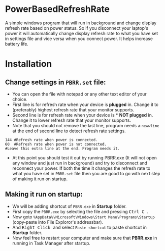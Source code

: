 # PowerBasedRefreshRate
A simple windows program that will run in background and change display refresh rate based on power status. So if you disconnect your laptop's power it will automatically change display refresh rate to what you have set in settings file and vice versa when you connect power. It helps increase battery life.

# Installation
## Change settings in `PBRR.set` file:
* You can open the file with notepad or any other text editor of your choice.
* First line is for refresh rate when your device is **plugged** in. Change it to (preferably) highest refresh rate that your monitor supports.
* Second line is for refresh rate when your device is * **NOT plugged** in. Change it to lower refresh rate that your monitor supports.
* Note that you should not remove the last line, program needs a ``newwline`` at the end of second line to detect refresh rate settings.
```
144 #Refresh rate when power is connected.
60  #Refresh rate when power is not connected.
#Leave this extra line at the end. Program needs it.
```
* At this point you should test it out by running PBRR.exe (It will not open any window and just run in background) and try to disconnect and reconnect your power. If both the time it changes the refresh rate to what you have set in ``PBRR.set`` file then you are good to go with next step of making it run on startup.

## Making it run on startup:
* We will be adding shortcut of ``PBRR.exe`` in **Startup** folder.
* First copy the ``PBRR.exe`` by selecting the file and pressing <kbd> Ctrl C </kbd>.
* Now goto ``%AppData%\Microsoft\Windows\Start Menu\Programs\Startup`` (copy-paste into File Exploror's addressbar).
* And <kbd> Right Click </kbd> and select ``Paste shortcut`` to paste shortcut in **Startup** folder.
* Now feel free to restart your computer and make sure that **PBRR.exe** in running in Task Manager after startup.
